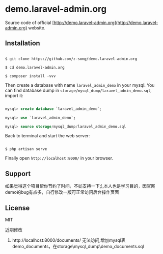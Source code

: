 demo.laravel-admin.org
=================

Source code of official [http://demo.laravel-admin.org](http://demo.laravel-admin.org) website.

## Installation

```shell

$ git clone https://github.com/z-song/demo.laravel-admin.org

$ cd demo.laravel-admin.org

$ composer install -vvv

```

Then create a database with name `laravel_admin_demo` in your mysql. You can find database dump in `storage/mysql_dump/laravel_admin_demo.sql`,  import it:
```sql

mysql> create database `laravel_admin_demo`;

mysql> use `laravel_admin_demo`;

mysql> source storage/mysql_dump/laravel_admin_demo.sql

```

Back to terminal and start the web server:

```shell

$ php artisan serve

```

Finally open `http://localhost:8000/` in your browser.

## Support

如果觉得这个项目帮你节约了时间，不妨支持一下;),本人也是学习目的，因官网demo的bug有点多，自行修改一版可正常访问后台操作页面

## License

MIT

近期修改
1. http://localhost:8000/documents/ 无法访问,增加mysql表demo_documents，在storage\mysql_dump\demo_documents.sql
